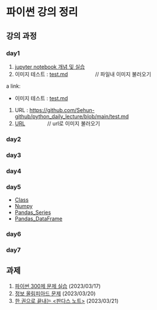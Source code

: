 # 파이썬 강의 정리

## 강의 과정

### day1
1. [jupyter notebook 개념 및 실습](1-01JupyterNotebook.ipynb)
2. 이미지 테스트 : [test.md](test.md)       // 파일내 이미지 불러오기

a link:
 - 이미지 테스트 : <a href='test.md'>test.md</a>

1. URL : https://github.com/Sehun-github/python_daily_lecture/blob/main/test.md
2. [URL](https://github.com/Sehun-github/python_daily_lecture/blob/main/test.md)     // url로 이미지 불러오기

### day2
### day3
### day4
### day5
* [Class](Class.ipynb)
* [Numpy](Numpy.ipynb)
* [Pandas_Series](Pandas_Series.ipynb)
* [Pandas_DataFrame](Pandas_DataFrame.ipynb)

### day6
### day7


## 과제
1. [파이썬 300제 문제 실습](20230317_과제.ipynb) (2023/03/17)
2. [정보 올림피아드 문제](20230320_과제.ipynb) (2023/03/20)
3. [한 권으로 끝내는 <판다스 노트>](20230321_과제.ipynb) (2023/03/21)
